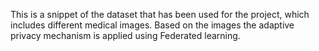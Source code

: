 This is a snippet of the dataset that has been used for the project, which includes different medical images. Based on the images the adaptive privacy mechanism is applied using Federated learning.
